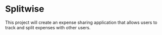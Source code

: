 # Splitwise
This project will create an expense sharing application that allows users to track and split expenses with other users.
